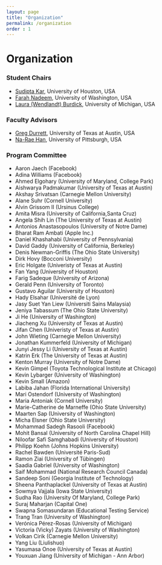 ```yaml
---
layout: page
title: "Organization"
permalink: /organization
order : 1
---
```

# Organization

### Student Chairs
- [Sudipta Kar](http://sudiptakar.info), University of Houston, USA
- [Farah Nadeem](https://sites.google.com/site/nadeemf0755/home), University of Washington, USA
- [Laura (Wendlandt) Burdick](http://wendlandt.github.io), University of Michigan, USA

### Faculty Advisors 
- [Greg Durrett](http://www.cs.utexas.edu/~gdurrett), University of Texas at Austin, USA
- [Na-Rae Han](http://www.pitt.edu/~naraehan), University of Pittsburgh, USA

### Program Committee
- Aaron Jaech (Facebook)
- Adina Williams (Facebook)
- Ahmed Elgohary (University of Maryland, College Park)
- Aishwarya Padmakumar (University of Texas at Austin)
- Akshay Srivatsan (Carnegie Mellon University)
- Alane Suhr (Cornell University)
- Alvin Grissom II (Ursinus College)
- Amita Misra (University of California,Santa Cruz)
- Angela Shih Lin (The University of Texas at Austin)
- Antonios Anastasopoulos (University of Notre Dame)
- Bharat Ram Ambati (Apple Inc.)
- Daniel Khashahabi (University of Pennsylvania)
- David Gaddy (University of California, Berkeley)
- Denis Newman-Griffis (The Ohio State University)
- Dirk Hovy (Bocconi University)
- Eric Holgate (Univeristy of Texas at Austin)
- Fan Yang (University of Houston)
- Farig Sadeque (University of Arizona)
- Gerald Penn (University of Toronto)
- Gustavo Aguilar (University of Houston)
- Hady Elsahar (Université de Lyon)
- Jasy Suet Yan Liew (Universiti Sains Malaysia)
- Jeniya Tabassum (The Ohio State University)
- Ji He (University of Washington)
- Jiacheng Xu (University of Texas at Austin)
- Jifan Chen (Univeristy of Texas at Austin)
- John Wieting (Carnegie Mellon University)
- Jonathan Kummerfeld (University of Michigan)
- Junyi Jessy Li (University of Texas at Austin)
- Katrin Erk (The University of Texas at Austin)
- Kenton Murray (University of Notre Dame)
- Kevin Gimpel (Toyota Technological Institute at Chicago)
- Kevin Lybarger (University of Washington)
- Kevin Small (Amazon)
- Labiba Jahan (Florida International University)
- Mari Ostendorf (University of Washington)
- Maria Antoniak (Cornell University)
- Marie-Catherine de Marneffe (Ohio State University)
- Maarten Sap (University of Washington)
- Micha Elsner (Ohio State University)
- Mohammad Sadegh Rasooli (Facebook)
- Mohit Bansal (University of North Carolina Chapel Hill)
- Niloofar Safi Samghabadi (University of Houston)
- Philipp Koehn (Johns Hopkins University)
- Rachel Bawden (Université Paris-Sud)
- Ramon Ziai (University of Tübingen)
- Saadia Gabriel (University of Washington)
- Saif Mohammad (National Research Council Canada)
- Sandeep Soni (Georgia Institute of Technology)
- Sheena Panthaplackel (University of Texas at Austin)
- Sowmya Vajjala (Iowa State University)
- Sudha Rao (University Of Maryland, College Park)
- Suraj Maharjan (Capital One)
- Swapna Somasundaran (Educational Testing Service)
- Trang Tran (University of Washington)
- Verónica Pérez-Rosas (University of Michigan)
- Victoria (Vicky) Zayats (University of Washington)
- Volkan Cirik (Carnegie Mellon University)
- Yang Liu (Liulishuo)
- Yasumasa Onoe (University of Texas at Austin)
- Youxuan Jiang (University of Michigan - Ann Arbor)